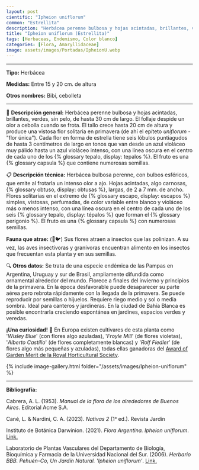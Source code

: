 ```yaml
---
layout: post
cientific: "Ipheion uniflorum"
common: "Estrellita"
description: "Herbácea perenne bulbosa y hojas acintadas, brillantes, verdes, sin pelo, de hasta 30 cm de largo. El follaje despide un olor a cebolla cuando se frota. El tallo crece hasta 20 cm de altura y produce una vistosa flor solitaria en primavera (de ahí el epíteto *uniflorum* - "flor única"). Cada flor en forma de estrella tiene seis lóbulos puntiagudos de hasta 3 centímetros de largo en tonos que van desde un azul violáceo muy pálido hasta un azul violáceo intenso, con una línea oscura en el centro de cada uno de los tepalos. El fruto es una capsula que contiene numerosas semillas."
title: "Ipheion uniflorum (Estrellita)"
tags: [Herbaceas, Endemismo, Color blanco]
categories: [Flora, Amaryllidaceae]
image: assets/images/Portadas/IpheionU.webp
---
```


***

**Tipo:** Herbácea

**Medidas:** Entre 15 y 20 cm. de altura

**Otros nombres:** Bibí, cebolleta

***

🌱 **Descripción general:** Herbácea perenne bulbosa y hojas acintadas, brillantes, verdes, sin pelo, de hasta 30 cm de largo. El follaje despide un olor a cebolla cuando se frota. El tallo crece hasta 20 cm de altura y produce una vistosa flor solitaria en primavera (de ahí el epíteto *uniflorum* - "flor única"). Cada flor en forma de estrella tiene seis lóbulos puntiagudos de hasta 3 centímetros de largo en tonos que van desde un azul violáceo muy pálido hasta un azul violáceo intenso, con una línea oscura en el centro de cada uno de los {% glossary tepalo, display: tepalos %}. El fruto es una {% glossary capsula %} que contiene numerosas semillas.

📋 **Descripción técnica:** Herbácea bulbosa perenne, con bulbos esféricos, que emite al frotarla un intenso olor a ajo. Hojas acintadas, algo carnosas, {% glossary obtuso, display: obtusas %}, largas, de 2 a 7 mm. de ancho. Flores solitarias en el extremo de {% glossary escapo, display: escapos %} simples, vistosas, perfumadas, de color variable entre blanco y violáceo más o menos intenso, con una línea oscura en el centro de cada uno de los seis {% glossary tepalo, display: tépalos %} que forman el {% glossary perigonio %}. El fruto es una {% glossary capsula %} con numerosas semillas.

**Fauna que atrae:** (🐝🐦) Sus flores atraen a insectos que las polinizan. A su vez, las aves insectívoras y granívoras encuentran alimento en los insectos que frecuentan esta planta y en sus semillas.

🔍 **Otros datos:** Se trata de una especie endémica de las Pampas en Argentina, Uruguay y sur de Brasil, ampliamente difundida como ornamental alrededor del mundo. Florece a finales del invierno y principios de la primavera. En la época desfavorable puede desaparecer su parte aérea pero rebrota rápidamente con la llegada de la primavera. Se puede reproducir por semillas o hijuelos. Requiere riego medio y sol o media sombra. Ideal para canteros y jardineras. En la ciudad de Bahía Blanca es posible encontrarla creciendo espontánea en jardines, espacios verdes y veredas.

**¡Una curiosidad!** 👀 En Europa existen cultivares de esta planta como '*Wisley Blue*' (con flores algo azuladas), '*Froyle Mill*' (de flores violetas), '*Alberto Castillo*' (de flores completamente blancas) y '*Rolf Fiedler*' (de flores algo más pequeñas y azuladas), todas ellas ganadoras del [Award of Garden Merit de la Royal Horticultural Society](https://www.rhs.org.uk/plants/pdfs/agm-lists/agm-ornamentals.pdf).

 {% include image-gallery.html folder="/assets/images/Ipheion-uniflorum" %}

***

**Bibliografía:**

Cabrera, A. L. (1953). *Manual de la flora de los alrededores de Buenos Aires*. Editorial Acme S.A.

Cané, L. & Nardini, C. A. (2023). *Nativas 2* (1ᵃ ed.). Revista Jardín

Instituto de Botánica Darwinion. (2021). *Flora Argentina. Ipheion uniflorum*. [Link.](https://buscador.floraargentina.edu.ar/species/details/23844)

Laboratorio de Plantas Vasculares del Departamento de Biología, Bioquímica y Farmacia de la Universidad Nacional del Sur. (2006). *Herbario BBB. Pehuén-Co, Un Jardín Natural. 'Ipheion uniflorum'*. [Link.](http://www.plantasvasculares.uns.edu.ar/herbario/galeria/pehuen/i.html)
